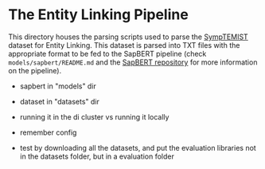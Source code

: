 # The Entity Linking Pipeline

This directory houses the parsing scripts used to parse the [SympTEMIST](https://temu.bsc.es/symptemist/) dataset for Entity Linking. This dataset is parsed into TXT files with the appropriate format to be fed to the SapBERT pipeline (check `models/sapbert/README.md` and the [SapBERT repository](https://github.com/cambridgeltl/sapbert) for more information on the pipeline).

- sapbert in "models" dir
- dataset in "datasets" dir
- running it in the di cluster vs running it locally
- remember config

- test by downloading all the datasets, and put the evaluation libraries not in the datasets folder, but in a evaluation folder 